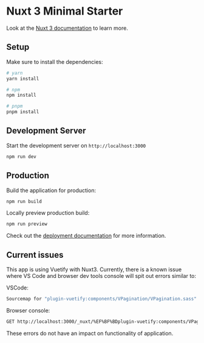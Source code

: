 # Nuxt 3 Minimal Starter

Look at the [Nuxt 3 documentation](https://nuxt.com/docs/getting-started/introduction) to learn more.

## Setup

Make sure to install the dependencies:

```bash
# yarn
yarn install

# npm
npm install

# pnpm
pnpm install
```

## Development Server

Start the development server on `http://localhost:3000`

```bash
npm run dev
```

## Production

Build the application for production:

```bash
npm run build
```

Locally preview production build:

```bash
npm run preview
```

Check out the [deployment documentation](https://nuxt.com/docs/getting-started/deployment) for more information.

## Current issues

This app is using Vuetify with Nuxt3. Currently, there is a known issue where VS Code and browser dev tools console will spit out errors similar to: 

VSCode:
```bash
Sourcemap for "plugin-vuetify:components/VPagination/VPagination.sass" points to missing source files  
```

Browser console:
```bash
GET http://localhost:3000/_nuxt/%EF%BF%BDplugin-vuetify:components/VPagination/VPagination.sass net::ERR_ABORTED 404 (Page not found: /_nuxt/%EF%BF%BDplugin-vuetify:components/VPagination/VPagination.sass)
```

These errors do not have an impact on functionality of application.